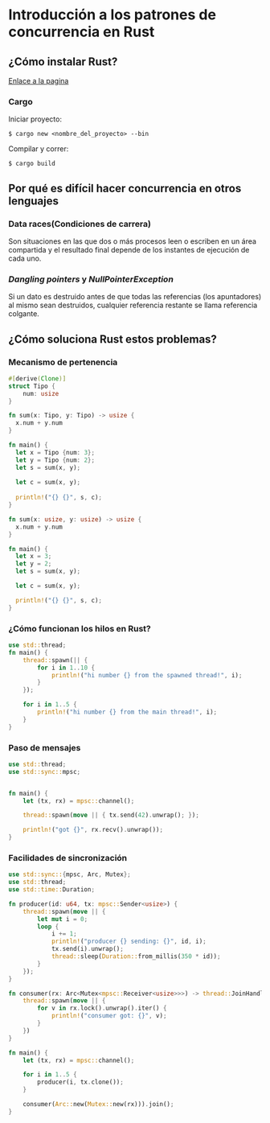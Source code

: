 # Introducción a los patrones de concurrencia en Rust

## ¿Cómo instalar Rust?

[Enlace a la pagina](https://www.rust-lang.org/en-US/install.html)

### Cargo

Iniciar proyecto:

```
$ cargo new <nombre_del_proyecto> --bin
```

Compilar y correr:

```
$ cargo build
```

## Por qué es difícil hacer concurrencia en otros lenguajes

### Data races(Condiciones de carrera)

Son situaciones en las que dos o más procesos leen o escriben en un área 
compartida y el resultado final depende de los instantes de ejecución de 
cada uno.

### _Dangling pointers_ y _NullPointerException_

Si un dato es destruido antes de que todas las referencias 
(los apuntadores) al mismo sean destruidos, cualquier 
referencia restante se llama referencia colgante.

## ¿Cómo soluciona Rust estos problemas?

### Mecanismo de pertenencia

```rust
#[derive(Clone)]
struct Tipo {
    num: usize
}

fn sum(x: Tipo, y: Tipo) -> usize {
  x.num + y.num
}

fn main() {
  let x = Tipo {num: 3};
  let y = Tipo {num: 2};
  let s = sum(x, y);
  
  let c = sum(x, y);
  
  println!("{} {}", s, c);
}
```

```rust
fn sum(x: usize, y: usize) -> usize {
  x.num + y.num
}

fn main() {
  let x = 3;
  let y = 2;
  let s = sum(x, y);

  let c = sum(x, y);

  println!("{} {}", s, c);
}
```

### ¿Cómo funcionan los hilos en Rust?

```rust
use std::thread;
fn main() {
    thread::spawn(|| {
        for i in 1..10 {
            println!("hi number {} from the spawned thread!", i);
        }
    });

    for i in 1..5 {
        println!("hi number {} from the main thread!", i);
    }
}
```

### Paso de mensajes

```rust
use std::thread;
use std::sync::mpsc;


fn main() {
    let (tx, rx) = mpsc::channel();

    thread::spawn(move || { tx.send(42).unwrap(); });

    println!("got {}", rx.recv().unwrap());
}
```

### Facilidades de sincronización

```rust
use std::sync::{mpsc, Arc, Mutex};
use std::thread;
use std::time::Duration;

fn producer(id: u64, tx: mpsc::Sender<usize>) {
    thread::spawn(move || {
        let mut i = 0;
        loop {
            i += 1;
            println!("producer {} sending: {}", id, i);
            tx.send(i).unwrap();
            thread::sleep(Duration::from_millis(350 * id));
        }
    });
}

fn consumer(rx: Arc<Mutex<mpsc::Receiver<usize>>>) -> thread::JoinHandle<()> {
    thread::spawn(move || {
        for v in rx.lock().unwrap().iter() {
            println!("consumer got: {}", v);
        }
    })
}

fn main() {
    let (tx, rx) = mpsc::channel();

    for i in 1..5 {
        producer(i, tx.clone());
    }

    consumer(Arc::new(Mutex::new(rx))).join();
}
```
